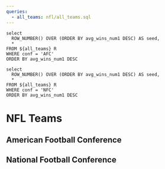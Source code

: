 ```yaml
---
queries:
  - all_teams: nfl/all_teams.sql
---
```


```afc_conf
select
  ROW_NUMBER() OVER (ORDER BY avg_wins_num1 DESC) AS seed,
  *
FROM ${all_teams} R
WHERE conf = 'AFC'
ORDER BY avg_wins_num1 DESC
```

```nfc_conf
select
  ROW_NUMBER() OVER (ORDER BY avg_wins_num1 DESC) AS seed,
  *
FROM ${all_teams} R
WHERE conf = 'NFC'
ORDER BY avg_wins_num1 DESC
```

# NFL Teams
## American Football Conference

 <DataTable data={afc_conf} link=team_link rows=16 rowShading="true">
  <Column id=seed/>
  <Column id=team/>
  <Column id=record/>
  <Column id=elo_rating_num0 title='Elo rating'/>
  <Column id=avg_wins_num1 title='Avg. Wins'/>
  <Column id=make_playoffs_pct1 title='Playoff Odds (%)'/>
</DataTable>

## National Football Conference

 <DataTable data={nfc_conf} link=team_link rows=16 rowShading="true">
  <Column id=seed/>
  <Column id=team/>
  <Column id=record/>
  <Column id=elo_rating_num0 title='Elo rating'/>
  <Column id=avg_wins_num1 title='Avg. Wins'/>
  <Column id=make_playoffs_pct1 title='Playoff Odds (%)'/>
</DataTable>